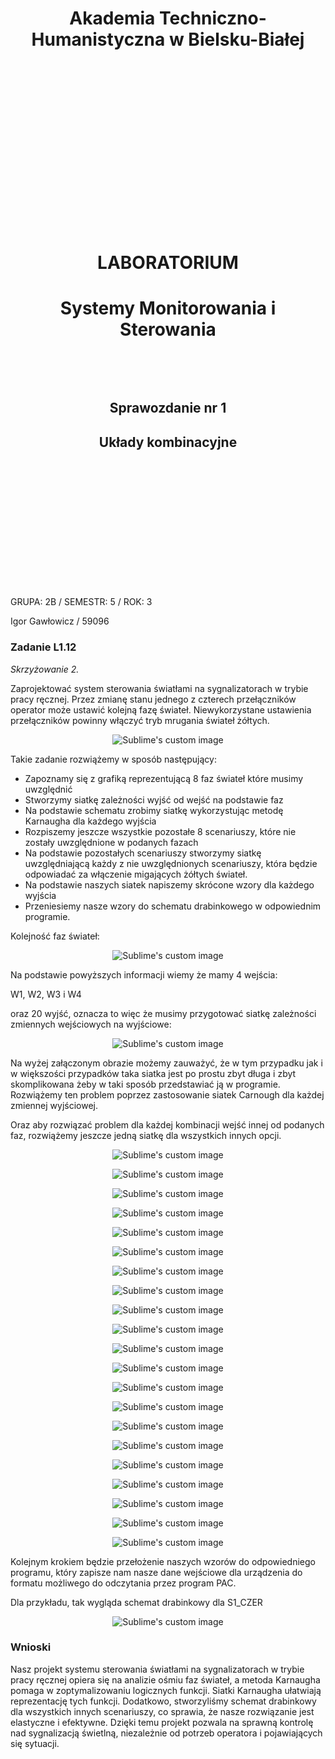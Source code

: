 <style>
h1, h4, h2 {
    border-bottom: 0;
    display:flex;
    flex-direction: column;
    align-items: center;
    text-align: center;
      }
      
centerer{
    display: grid;
    grid-template-columns: 6fr 1fr 4fr;
    grid-template-rows: 1fr;

}
rectangle{
    border: 1px solid black;
    margin: 0px 50px 0px 50px;
    width: 200px;
    height: 4em;
    display: flex;
    flex-direction: column;
    align-items: center;
    justify-items: center;
}
Ltext{
    margin: auto auto auto 0;
    font-weight: bold;
    margin-left: 4em
}
Rtext{
    margin: auto;
}

row {
    display: flex;
    flex-direction: row;
    align-items: center;
    justify-content: center; 
}
 </style>
<h1>Akademia Techniczno-Humanistyczna w Bielsku-Białej </h1>

&nbsp;

&nbsp;

&nbsp;

&nbsp;

&nbsp;

&nbsp;

&nbsp;

&nbsp;

&nbsp;

<h1 style="text-align: center;"><b>LABORATORIUM</b></h1>
<h1 style="text-align:center"><b>Systemy Monitorowania i Sterowania</b></h1>

&nbsp;

&nbsp;

<h2 style="text-align:center; border: none;"><b>Sprawozdanie nr 1</b></h3>
<h2 style="text-align:center; border: none;">Układy kombinacyjne</h2>

&nbsp;

&nbsp;

&nbsp;

&nbsp;

&nbsp;

&nbsp;

&nbsp;

GRUPA: 2B / SEMESTR: 5 / ROK: 3

Igor Gawłowicz / 59096

<div style="page-break-after: always;"></div>

### Zadanie L1.12

*Skrzyżowanie 2.*

Zaprojektować system sterowania światłami na sygnalizatorach w trybie pracy ręcznej. Przez
zmianę stanu jednego z czterech przełączników operator może ustawić kolejną fazę świateł.
Niewykorzystane ustawienia przełączników powinny włączyć tryb mrugania świateł żółtych.

<p align="center">
  <img src="./s2.png" alt="Sublime's custom image"/>
</p>

Takie zadanie rozwiążemy w sposób następujący:

- Zapoznamy się z grafiką reprezentującą 8 faz świateł które musimy uwzględnić
- Stworzymy siatkę zależności wyjść od wejść na podstawie faz
- Na podstawie schematu zrobimy siatkę wykorzystując metodę Karnaugha dla każdego wyjścia
- Rozpiszemy jeszcze wszystkie pozostałe 8 scenariuszy, które nie zostały uwzględnione w podanych fazach
- Na podstawie pozostałych scenariuszy stworzymy siatkę uwzględniającą każdy z nie uwzględnionych scenariuszy, która będzie odpowiadać za włączenie migających żółtych świateł.
- Na podstawie naszych siatek napiszemy skrócone wzory dla każdego wyjścia
- Przeniesiemy nasze wzory do schematu drabinkowego w odpowiednim programie.


<div style="page-break-after: always;"></div>

Kolejność faz świateł:

<p align="center">
  <img src="./s4.png" alt="Sublime's custom image"/>
</p>

<div style="page-break-after: always;"></div>

Na podstawie powyższych informacji wiemy że mamy 4 wejścia:

W1, W2, W3 i W4

oraz 20 wyjść, oznacza to więc że musimy przygotować siatkę zależności zmiennych wejściowych na wyjściowe:

<p align="center">
  <img src="./s3.png" alt="Sublime's custom image"/>
</p>

Na wyżej załączonym obrazie możemy zauważyć, że w tym przypadku jak i w większości przypadków taka siatka jest po prostu zbyt długa i zbyt skomplikowana żeby w taki sposób przedstawiać ją w programie. Rozwiążemy ten problem poprzez zastosowanie siatek Carnough dla każdej zmiennej wyjściowej.

Oraz aby rozwiązać problem dla każdej kombinacji wejść innej od podanych faz, rozwiążemy jeszcze jedną siatkę dla wszystkich innych opcji.

<p align="center">
  <img src="./c1.png" alt="Sublime's custom image"/>
</p>

<p align="center">
  <img src="./c2.png" alt="Sublime's custom image"/>
</p>

<p align="center">
  <img src="./c3.png" alt="Sublime's custom image"/>
</p>

<p align="center">
  <img src="./c4.png" alt="Sublime's custom image"/>
</p>

<p align="center">
  <img src="./c5.png" alt="Sublime's custom image"/>
</p>

<p align="center">
  <img src="./c6.png" alt="Sublime's custom image"/>
</p>

<p align="center">
  <img src="./c7.png" alt="Sublime's custom image"/>
</p>

<p align="center">
  <img src="./c8.png" alt="Sublime's custom image"/>
</p>

<p align="center">
  <img src="./c9.png" alt="Sublime's custom image"/>
</p>

<p align="center">
  <img src="./c10.png" alt="Sublime's custom image"/>
</p>

<p align="center">
  <img src="./c11.png" alt="Sublime's custom image"/>
</p>

<p align="center">
  <img src="./c12.png" alt="Sublime's custom image"/>
</p>

<p align="center">
  <img src="./c13.png" alt="Sublime's custom image"/>
</p>

<p align="center">
  <img src="./c14.png" alt="Sublime's custom image"/>
</p>

<p align="center">
  <img src="./c15.png" alt="Sublime's custom image"/>
</p>

<p align="center">
  <img src="./c16.png" alt="Sublime's custom image"/>
</p>

<p align="center">
  <img src="./c17.png" alt="Sublime's custom image"/>
</p>

<p align="center">
  <img src="./c18.png" alt="Sublime's custom image"/>
</p>

<p align="center">
  <img src="./c19.png" alt="Sublime's custom image"/>
</p>

<p align="center">
  <img src="./c20.png" alt="Sublime's custom image"/>
</p>

<p align="center">
  <img src="./c21.png" alt="Sublime's custom image"/>
</p>

Kolejnym krokiem będzie przełożenie naszych wzorów do odpowiedniego programu, który zapisze nam nasze dane wejściowe dla urządzenia do formatu możliwego do odczytania przez program PAC. 

Dla przykładu, tak wygląda schemat drabinkowy dla S1_CZER

<p align="center">
  <img src="./s5.png" alt="Sublime's custom image"/>
</p>

### Wnioski

Nasz projekt systemu sterowania światłami na sygnalizatorach w trybie pracy ręcznej opiera się na analizie ośmiu faz świateł, a metoda Karnaugha pomaga w zoptymalizowaniu logicznych funkcji. Siatki Karnaugha ułatwiają reprezentację tych funkcji. Dodatkowo, stworzyliśmy schemat drabinkowy dla wszystkich innych scenariuszy, co sprawia, że nasze rozwiązanie jest elastyczne i efektywne. Dzięki temu projekt pozwala na sprawną kontrolę nad sygnalizacją świetlną, niezależnie od potrzeb operatora i pojawiających się sytuacji.
